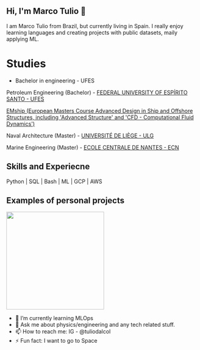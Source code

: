 ## Hi, I'm Marco Tulio 👋

I am Marco Tulio from Brazil, but currently living in Spain. I really enjoy learning languages and creating projects with public datasets, maily applying ML.

# Studies
- Bachelor in engineering - UFES

Petroleum Engineering (Bachelor) - [FEDERAL UNIVERSITY OF ESPÍRITO SANTO - UFES](https://www.google.com)

[EMship (European Masters Course Advanced Design in Ship and Offshore Structures, including 'Advanced Structure' and 'CFD - Computational Fluid Dynamics')](http://www.emship.eu/)

Naval Architecture (Master) - [UNIVERSITÉ DE LIÈGE - ULG](https://www.uliege.be/cms/c_8699436/en/uliege)

Marine Engineering (Master) - [ECOLE CENTRALE DE NANTES - ECN](https://www.ec-nantes.fr/english-version)

## Skills and Experiecne
Python | SQL | Bash | ML | GCP | AWS

## Examples of personal projects
<img src="https://github.com/tuliodalcol/Who-makes-the-All-Star-team-each-year-in-the-NBA-" width="256" />

- 🧠 I’m currently learning MLOps
- 💬 Ask me about physics/engineering and any tech related stuff.
- 📫 How to reach me: IG - @tuliodalcol
- ⚡ Fun fact: I want to go to Space 

 

